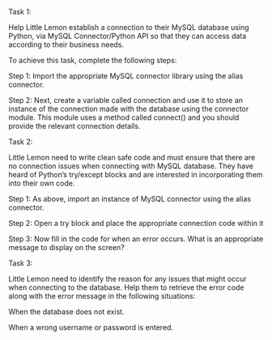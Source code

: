 Task 1:

Help Little Lemon establish a connection to their MySQL database using Python, via MySQL Connector/Python API so that they can access data according to their business needs. 

To achieve this task, complete the following steps:

Step 1: Import the appropriate MySQL connector library using the alias connector.

Step 2: Next, create a variable called connection and use it to store an instance of the connection made with the database using the connector module. This module uses a method called connect() and you should provide the relevant connection details.

Task 2:

Little Lemon need to write clean safe code and must ensure that there are no connection issues when connecting with MySQL database. They have heard of Python’s try/except blocks and are interested in incorporating them into their own code.  

Step 1: As above, import an instance of MySQL connector using the alias connector.

Step 2: Open a try block and place the appropriate connection code within it

Step 3: Now fill in the code for when an error occurs. What is an appropriate message to display on the screen?

Task 3:

Little Lemon need to identify the reason for any issues that might occur when connecting to the database. Help them to retrieve the error code along with the error message in the following situations: 

When the database does not exist.

When a wrong username or password is entered.


